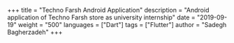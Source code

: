 +++
title = "Techno Farsh Android Application"
description = "Android application of Techno Farsh store as university internship"
date = "2019-09-19"
weight = "500"
languages = ["Dart"]
tags = ["Flutter"]
author = "Sadegh Bagherzadeh"
+++

